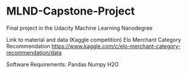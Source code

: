 # MLND-Capstone-Project
Final project in the Udacity Machine Learning Nanodegree

Link to material and data (Kaggle competition)
Elo Merchant Category Recommendation
https://www.kaggle.com/c/elo-merchant-category-recommendation/data

Software Requirements:
Pandas
Numpy
H2O

